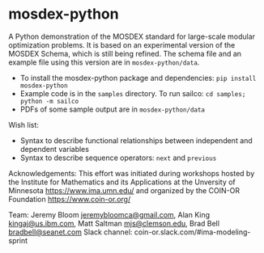 # mosdex-python

A Python demonstration of the MOSDEX standard for large-scale modular optimization problems.  It is based on an experimental version of the MOSDEX Schema, which is still being refined.  The schema file and an example file using this version are in `mosdex-python/data`.
* To install the mosdex-python package and dependencies: `pip install mosdex-python`
* Example code is in the `samples` directory. To run sailco: `cd samples; python -m sailco`
* PDFs of some sample output are in `mosdex-python/data`

Wish list:
* Syntax to describe functional relationships between independent and dependent variables
* Syntax to describe sequence operators: `next` and `previous`

Acknowledgements: This effort was initiated during workshops hosted by the Institute for Mathematics and its Applications at the Unversity of Minnesota https://www.ima.umn.edu/ and organized by the COIN-OR Foundation https://www.coin-or.org/

Team: Jeremy Bloom <jeremybloomca@gmail.com>, Alan King <kingaj@us.ibm.com>, Matt Saltman <mjs@clemson.edu>, Brad Bell <bradbell@seanet.com>
Slack channel: coin-or.slack.com/#ima-modeling-sprint
